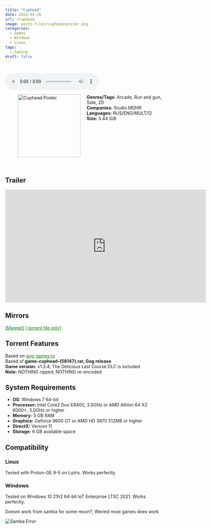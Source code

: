 ```yaml
---
title: "Cuphead"
date: 2024-04-26
url: /cuphead
image: posts-files/cuphead/poster.png
categories:
  - Games
  - Windows
  - Linux
tags:
  - Gaming
draft: false
---
```

##
<style>
  body.dark-mode,
  body.dark-mode main * {
    background: url('/posts-files/cuphead/background.png') center center fixed no-repeat;
    background-size: cover;
    color: #f5f5f5;
  }
</style>

<script>
    document.addEventListener('DOMContentLoaded', function () {
        document.body.classList.add('dark-mode');
        localStorage.setItem('darkMode', 'true');
    });
</script>

<audio controls autoplay>
  <source src="/posts-files/cuphead/music.mp3" type="audio/mp3">
  Your browser does not support the audio tag.
</audio>

<figure style="float: left; margin-right: 20px;">
  <img src="/posts-files/cuphead/poster.png" alt="Cuphead Poster" style="width: 200px;">
</figure>

**Genres/Tags:** Arcade, Run and gun, Side, 2D  
**Companies:** Studio MDHR  
**Languages:** RUS/ENG/MULTi12  
**Size:** 5.44 GiB  
# ⠀
# ⠀

## Trailer
<iframe width="640" height="360" src="https://www.youtube.com/embed/NN-9SQXoi50" title="Cuphead Launch Trailer" frameborder="0" allow="accelerometer; autoplay; clipboard-write; encrypted-media; gyroscope; picture-in-picture; web-share" allowfullscreen></iframe>

## Mirrors
<a href="magnet:?xt=urn:btih:SOJMXT7KE3D6BR2UBIHLDDRFQMZFTFRU&dn=Cuphead" style="color: green;">[Magnet]</a>
<a href="https://www.dropbox.com/scl/fi/6umyip0wkyl8kbcn36937/Cuphead.torrent?rlkey=sk6td1mdtbdgmjdqi4ojf5blb&st=c5yaa1ce&dl=1" style="color: green;">[.torrent file only]</a>

## Torrent Features
Based on <a href="https://gog-games.to/game/cuphead" style="color: green;">gog-games.to</a>  
Based of **game-cuphead-(58147).rar, Gog release**  
**Game version:** v1.3.4; The Delicious Last Course DLC is included  
**Note:** NOTHING ripped, NOTHING re-encoded  

## System Requirements
- **OS:** Windows 7 64-bit
- **Processor:** Intel Core2 Duo E8400, 3.0GHz or AMD Athlon 64 X2 6000+, 3.0GHz or higher
- **Memory:** 3 GB RAM
- **Graphics:** Geforce 9600 GT or AMD HD 3870 512MB or higher
- **DirectX:** Version 11 
- **Storage:** 6 GB available space

## Compatibility
### Linux
Tested with Proton-GE 9-5 on Lutris. Works perfectly.  

### Windows
Tested on Windows 10 21h2 64-bit IoT Enterprise LTSC 2021. Works perfectly.

Doesnt work from samba for some reson?, Weried most games does work

![Samba Error](/posts-files/cuphead/samba-error.png)
